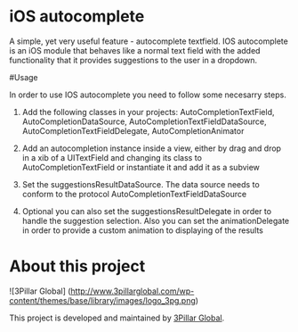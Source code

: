 # iOS autocomplete

A simple, yet very useful feature - autocomplete textfield.  IOS autocomplete is an iOS module that behaves like a normal text field with the added functionality that it provides suggestions to the user in a dropdown.

#Usage

In order to use IOS autocomplete you need to follow some necesarry steps.

1) Add the following classes in your projects: AutoCompletionTextField, AutoCompletionDataSource, AutoCompletionTextFieldDataSource, AutoCompletionTextFieldDelegate, AutoCompletionAnimator

2) Add an autocompletion instance inside a view, either by drag and drop in a xib of a UITextField and changing its class to AutoCompletionTextField or instantiate it and add it as a subview

3) Set the suggestionsResultDataSource. The data source needs to conform to the protocol AutoCompletionTextFieldDataSource

4) Optional you can also set the suggestionsResultDelegate in order to handle the suggestion selection. Also you can set the animationDelegate in order to provide a custom animation to displaying of the results

# About this project
![3Pillar Global] (http://www.3pillarglobal.com/wp-content/themes/base/library/images/logo_3pg.png)

This project is developed and maintained by [3Pillar Global](http://www.3pillarglobal.com/).


